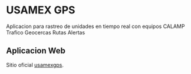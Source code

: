 # USAMEX GPS

Aplicacion para rastreo de unidades en tiempo real con equipos CALAMP
Trafico
Geocercas
Rutas
Alertas

## Aplicacion Web

Sitio oficial [usamexgps](http://usamexgps.com).
